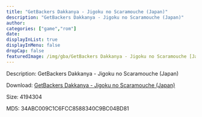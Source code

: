 ```yaml
---
title: "GetBackers Dakkanya - Jigoku no Scaramouche (Japan)"
description: "GetBackers Dakkanya - Jigoku no Scaramouche (Japan)"
author: 
categories: ["game","rom"]
date: 
displayInList: true
displayInMenu: false
dropCap: false
featuredImage: /img/gba/GetBackers Dakkanya - Jigoku no Scaramouche [Japan].jpg
---
```


Description: GetBackers Dakkanya - Jigoku no Scaramouche (Japan)

Download: <a style="text-decoration:underline;" href="https://mega.nz/#!bXQWHIZK!LZuB_hDvzpgq6DP0YzoVeiJC-13zhIOBx0EHnWtb25U" target = "_blank" rel = "nofollow" > GetBackers Dakkanya - Jigoku no Scaramouche (Japan)</a>

Size: 4194304

MD5: 34ABC009C1C6FCC8588340C9BC04BD81

